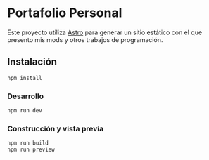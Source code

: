 # Portafolio Personal

Este proyecto utiliza [Astro](https://astro.build/) para generar un sitio estático con el que presento mis mods y otros trabajos de programación.

## Instalación

```bash
npm install
```

### Desarrollo

```bash
npm run dev
```

### Construcción y vista previa

```bash
npm run build
npm run preview
```

